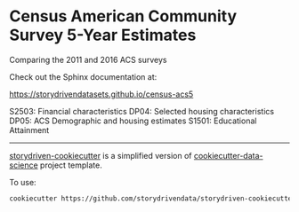 Census American Community Survey 5-Year Estimates
==============================

Comparing the 2011 and 2016 ACS surveys

Check out the Sphinx documentation at:


https://storydrivendatasets.github.io/census-acs5




S2503: Financial characteristics
DP04: Selected housing characteristics
DP05: ACS Demographic and housing estimates
S1501: Educational Attainment

--------

<!-- credits footer -->


[storydriven-cookiecutter](https://github.com/storydrivendata/storydriven-cookiecutter) is a simplified version of [cookiecutter-data-science](https://drivendata.github.io/cookiecutter-data-science/) project template.


To use:

```sh
cookiecutter https://github.com/storydrivendata/storydriven-cookiecutter
```

